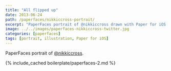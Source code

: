 ```yaml
---
title: "All flipped up"
date: 2013-06-24
path: /paperfaces/nikkiccross-portrait/
excerpt: "PaperFaces portrait of @nikkiccross drawn with Paper for iOS on an iPad."
image: ../../images/paperfaces-nikkiccross-twitter.jpg
categories: [paperfaces]
tags: [portrait, illustration, Paper for iOS]
---
```


PaperFaces portrait of [@nikkiccross](https://twitter.com/nikkiccross).

{% include_cached boilerplate/paperfaces-2.md %}
